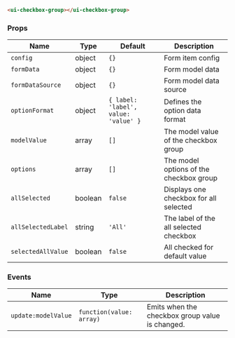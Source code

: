 ```html
<ui-checkbox-group></ui-checkbox-group>
```

### Props

| Name               | Type    | Default                              | Description                             |
| ------------------ | ------- | ------------------------------------ | --------------------------------------- |
| `config`           | object  | `{}`                                 | Form item config                        |
| `formData`         | object  | `{}`                                 | Form model data                         |
| `formDataSource`   | object  | `{}`                                 | Form model data source                  |
| `optionFormat`     | object  | `{ label: 'label', value: 'value' }` | Defines the option data format          |
| `modelValue`       | array   | `[]`                                 | The model value of the checkbox group   |
| `options`          | array   | `[]`                                 | The model options of the checkbox group |
| `allSelected`      | boolean | `false`                              | Displays one checkbox for all selected  |
| `allSelectedLabel` | string  | `'All'`                              | The label of the all selected checkbox  |
| `selectedAllValue` | boolean | `false`                              | All checked for default value           |

### Events

| Name                | Type                     | Description                                     |
| ------------------- | ------------------------ | ----------------------------------------------- |
| `update:modelValue` | `function(value: array)` | Emits when the checkbox group value is changed. |
